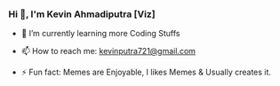 ### Hi 👋, I'm Kevin Ahmadiputra [Viz]

- 🌱 I’m currently learning more Coding Stuffs

- 📫 How to reach me: kevinputra721@gmail.com

- ⚡ Fun fact: Memes are Enjoyable, I likes Memes & Usually creates it.

